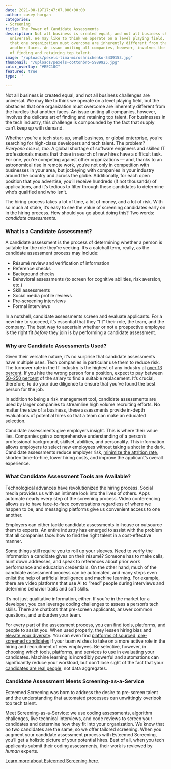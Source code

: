 ```yaml
---
date: 2021-08-19T17:47:07.000+00:00
author: casey-horgan
categories:
- Screening
title: The Power of Candidate Assessments
description: Not all business is created equal, and not all business challenges are
  universal. We may like to think we operate on a level playing field, but the obstacles
  that one organization must overcome are inherently different from the hurdles that
  another faces. An issue uniting all companies, however, involves the delicate art
  of finding and retaining top talent.
image: "/uploads/pexels-tima-miroshnichenko-5439153.jpg"
thumbnail: "/uploads/pexels-cottonbro-5989925.jpg"
color_overlay: "#EEC10C"
featured: true
type: ''

---
```

Not all business is created equal, and not all business challenges are universal. We may like to think we operate on a level playing field, but the obstacles that one organization must overcome are inherently different from the hurdles that another faces. An issue uniting all companies, however, involves the delicate art of finding and retaining top talent. For businesses in the tech industry, this challenge is compounded by the fact that supply can’t keep up with demand.

Whether you’re a tech start-up, small business, or global enterprise, you’re searching for high-class developers and tech talent. The problem? _Everyone else is, too._ A global shortage of software engineers and skilled IT professionals means that those in search of new hires have a difficult task. For one, you’re competing against other organizations — and, thanks to an astronomical rise in remote work, you’re not only in competition with businesses in your area, but jockeying with companies in your industry around the country and across the globe. Additionally, for each open position that you advertise, you’ll receive hundreds (if not thousands) of applications, and it’s tedious to filter through these candidates to determine who’s qualified and who isn’t.

The hiring process takes a lot of time, a lot of money, and a lot of risk. With so much at stake, it’s easy to see the value of screening candidates early on in the hiring process. How should you go about doing this? Two words: _candidate assessments_.

### What is a Candidate Assessment?

A candidate assessment is the process of determining whether a person is suitable for the role they’re seeking. It’s a catchall term, really, as the candidate assessment process may include:

* Résumé review and verification of information
* Reference checks
* Background checks
* Behavioral assessments (to screen for cognitive abilities, risk aversion, etc.)
* Skill assessments
* Social media profile reviews
* Pre-screening interviews
* Formal interviews

In a nutshell, candidate assessments screen and evaluate applicants. For a new hire to succeed, it’s essential that they “fit” their role, the team, and the company. The best way to ascertain whether or not a prospective employee is the right fit _before_ they join is by performing a candidate assessment.

### Why are Candidate Assessments Used?

Given their versatile nature, it’s no surprise that candidate assessments have multiple uses. Tech companies in particular use them to reduce risk. The turnover rate in the IT industry is the highest of any industry at [over 13 percent](https://www.daxx.com/blog/development-trends/software-developer-shortage-us). If you hire the wrong person for a position, expect to pay between [50–250 percent](https://www.daxx.com/blog/development-trends/software-developer-shortage-us) of the salary to find a suitable replacement. It’s crucial, therefore, to do your due diligence to ensure that you’ve found the best person for the job.

In addition to being a risk management tool, candidate assessments are used by larger companies to streamline high volume recruiting efforts. No matter the size of a business, these assessments provide in-depth evaluations of potential hires so that a team can make an educated selection.

Candidate assessments give employers insight. This is where their value lies. Companies gain a comprehensive understanding of a person’s professional background, skillset, abilities, and personality. This information allows employers to select new employees without taking a shot in the dark. Candidate assessments reduce employer risk, [minimize the attrition rate](https://esteemed.io/blog/2020/09/09/how-digital-talent-sourcing-can-help-you-avoid-bad-hires/), shorten time-to-hire, lower hiring costs, and improve the applicant’s overall experience.

### What Candidate Assessment Tools are Available?

Technological advances have revolutionized the hiring process. Social media provides us with an intimate look into the lives of others. Apps automate nearly every step of the screening process. Video conferencing allows us to have face-to-face conversations regardless of where we happen to be, and messaging platforms give us convenient access to one another.

Employers can either tackle candidate assessments in-house or outsource them to experts. An entire industry has emerged to assist with the problem that all companies face: how to find the right talent in a cost-effective manner.

Some things still require you to roll up your sleeves. Need to verify the information a candidate gives on their résumé? Someone has to make calls, hunt down addresses, and speak to references about prior work performance and education credentials. On the other hand, much of the candidate assessment process can be automated, and many steps even enlist the help of artificial intelligence and machine learning. For example, there are video platforms that use AI to “read” people during interviews and determine behavior traits and soft skills.

It’s not just qualitative information, either. If you’re in the market for a developer, you can leverage coding challenges to assess a person’s tech skills. There are chatbots that pre-screen applicants, answer common questions, and unburden your team.

For every part of the assessment process, you can find tools, platforms, and people to assist you. When used properly, they lessen hiring bias and [elevate your diversity](https://esteemed.io/blog/2020/09/14/how-talent-sourcing-can-solve-your-diversity-problem/). You can even find [platforms of sourced, pre-screened candidates](https://esteemed.io/) if your team wishes to take on a more active role in the hiring and recruitment of new employees. Be selective, however, in choosing which tools, platforms, and services to use in evaluating your candidates. Machine learning is incredibly powerful and automations can significantly reduce your workload, but don’t lose sight of the fact that your [candidates are real people](https://esteemed.io/blog/2021/02/08/how-to-integrate-mindfulness-in-hiring/), not data aggregates.

### Candidate Assessment Meets Screening-as-a-Service

Esteemed Screening was born to address the desire to pre-screen talent and the understanding that automated processes can unwittingly overlook top tech talent.

Meet Screening-as-a-Service: we use coding assessments, algorithm challenges, live technical interviews, and code reviews to screen your candidates and determine how they fit into your organization. We know that no two candidates are the same, so we offer tailored screening. When you augment your candidate assessment process with Esteemed Screening, you’ll get a holistic picture of your potential hires. Best of all, when you tech applicants submit their coding assessments, their work is reviewed by _human_ experts.

[Learn more about Esteemed Screening here](https://esteemed.io/screening/).